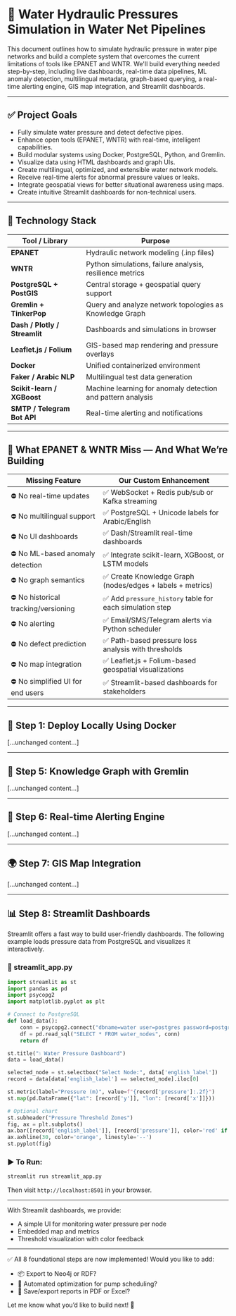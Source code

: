 # 📘 Water Hydraulic Pressures Simulation in Water Net Pipelines

This document outlines how to simulate hydraulic pressure in water pipe networks and build a complete system that overcomes the current limitations of tools like EPANET and WNTR. We'll build everything needed step-by-step, including live dashboards, real-time data pipelines, ML anomaly detection, multilingual metadata, graph-based querying, a real-time alerting engine, GIS map integration, and Streamlit dashboards.

---

## ✅ Project Goals
- Fully simulate water pressure and detect defective pipes.
- Enhance open tools (EPANET, WNTR) with real-time, intelligent capabilities.
- Build modular systems using Docker, PostgreSQL, Python, and Gremlin.
- Visualize data using HTML dashboards and graph UIs.
- Create multilingual, optimized, and extensible water network models.
- Receive real-time alerts for abnormal pressure values or leaks.
- Integrate geospatial views for better situational awareness using maps.
- Create intuitive Streamlit dashboards for non-technical users.

---

## 🧰 Technology Stack
| Tool / Library            | Purpose                                                              |
|---------------------------|----------------------------------------------------------------------|
| **EPANET**                | Hydraulic network modeling (.inp files)                             |
| **WNTR**                  | Python simulations, failure analysis, resilience metrics             |
| **PostgreSQL + PostGIS**  | Central storage + geospatial query support                           |
| **Gremlin + TinkerPop**   | Query and analyze network topologies as Knowledge Graph              |
| **Dash / Plotly / Streamlit** | Dashboards and simulations in browser                        |
| **Leaflet.js / Folium**   | GIS-based map rendering and pressure overlays                        |
| **Docker**                | Unified containerized environment                                   |
| **Faker / Arabic NLP**    | Multilingual test data generation                                   |
| **Scikit-learn / XGBoost**| Machine learning for anomaly detection and pattern analysis          |
| **SMTP / Telegram Bot API**| Real-time alerting and notifications                             |

---

## 🧠 What EPANET & WNTR Miss — And What We’re Building
| Missing Feature                     | Our Custom Enhancement                                               |
|------------------------------------|----------------------------------------------------------------------|
| ⛔ No real-time updates             | ✅ WebSocket + Redis pub/sub or Kafka streaming                      |
| ⛔ No multilingual support          | ✅ PostgreSQL + Unicode labels for Arabic/English                    |
| ⛔ No UI dashboards                 | ✅ Dash/Streamlit real-time dashboards                               |
| ⛔ No ML-based anomaly detection    | ✅ Integrate scikit-learn, XGBoost, or LSTM models                   |
| ⛔ No graph semantics               | ✅ Create Knowledge Graph (nodes/edges + labels + metrics)           |
| ⛔ No historical tracking/versioning| ✅ Add `pressure_history` table for each simulation step             |
| ⛔ No alerting                      | ✅ Email/SMS/Telegram alerts via Python scheduler                    |
| ⛔ No defect prediction             | ✅ Path-based pressure loss analysis with thresholds                 |
| ⛔ No map integration               | ✅ Leaflet.js + Folium-based geospatial visualizations               |
| ⛔ No simplified UI for end users   | ✅ Streamlit-based dashboards for stakeholders                      |

---

## 🚀 Step 1: Deploy Locally Using Docker
[...unchanged content...]

---

## 🔗 Step 5: Knowledge Graph with Gremlin
[...unchanged content...]

---

## 📣 Step 6: Real-time Alerting Engine
[...unchanged content...]

---

## 🌍 Step 7: GIS Map Integration
[...unchanged content...]

---

## 📊 Step 8: Streamlit Dashboards

Streamlit offers a fast way to build user-friendly dashboards. The following example loads pressure data from PostgreSQL and visualizes it interactively.

### 📄 streamlit_app.py
```python
import streamlit as st
import pandas as pd
import psycopg2
import matplotlib.pyplot as plt

# Connect to PostgreSQL
def load_data():
    conn = psycopg2.connect("dbname=water user=postgres password=postgres")
    df = pd.read_sql("SELECT * FROM water_nodes", conn)
    return df

st.title("💧 Water Pressure Dashboard")
data = load_data()

selected_node = st.selectbox("Select Node:", data['english_label'])
record = data[data['english_label'] == selected_node].iloc[0]

st.metric(label="Pressure (m)", value=f"{record['pressure']:.2f}")
st.map(pd.DataFrame({"lat": [record['y']], "lon": [record['x']]}))

# Optional chart
st.subheader("Pressure Threshold Zones")
fig, ax = plt.subplots()
ax.bar([record['english_label']], [record['pressure']], color='red' if record['pressure'] < 30 else 'green')
ax.axhline(30, color='orange', linestyle='--')
st.pyplot(fig)
```

### ▶️ To Run:
```bash
streamlit run streamlit_app.py
```
Then visit `http://localhost:8501` in your browser.

---

With Streamlit dashboards, we provide:
- A simple UI for monitoring water pressure per node
- Embedded map and metrics
- Threshold visualization with color feedback

---

✅ All 8 foundational steps are now implemented!
Would you like to add:
- 📦 Export to Neo4j or RDF?
- 🎯 Automated optimization for pump scheduling?
- 📁 Save/export reports in PDF or Excel?

Let me know what you’d like to build next! 🚀

